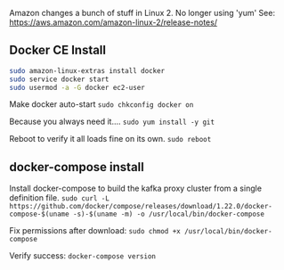 Amazon changes a bunch of stuff in Linux 2. No longer using 'yum'
See: https://aws.amazon.com/amazon-linux-2/release-notes/

## Docker CE Install

```sh
sudo amazon-linux-extras install docker
sudo service docker start
sudo usermod -a -G docker ec2-user
```

Make docker auto-start
`sudo chkconfig docker on`

Because you always need it....
`sudo yum install -y git`

Reboot to verify it all loads fine on its own.
`sudo reboot`

## docker-compose install

Install docker-compose to build the kafka proxy cluster from a single definition file.
`sudo curl -L https://github.com/docker/compose/releases/download/1.22.0/docker-compose-$(uname -s)-$(uname -m) -o /usr/local/bin/docker-compose`

Fix permissions after download: 
`sudo chmod +x /usr/local/bin/docker-compose`

Verify success: 
`docker-compose version`
